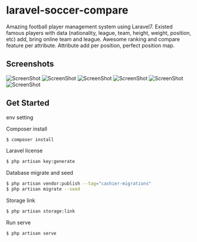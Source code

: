 # laravel-soccer-compare
Amazing football player management system using Laravel7.
Existed famous players with data (nationality, league, team, height, weight, position, etc) add, bring online team and league.
Awesome ranking and compare feature per attribute.
Attribute add per position, perfect position map.

## Screenshots
![ScreenShot](/screenshots/screenshot1.png)
![ScreenShot](/screenshots/screenshot2.png)
![ScreenShot](/screenshots/screenshot3.png)
![ScreenShot](/screenshots/screenshot4.png)
![ScreenShot](/screenshots/screenshot5.png)
![ScreenShot](/screenshots/screenshot6.png)

## Get Started
env setting

Composer install
```sh
$ composer install
```

Laravel license
```sh
$ php artisan key:generate
```

Database migrate and seed
```sh
$ php artisan vendor:publish --tag="cashier-migrations"
$ php artisan migrate --seed
```

Storage link
```sh
$ php artisan storage:link
```

Run serve
```sh
$ php artisan serve
```
